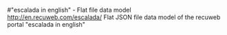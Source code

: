 #"escalada in english" - Flat file data model
http://en.recuweb.com/escalada/
Flat JSON file data model of the recuweb portal "escalada in english"
